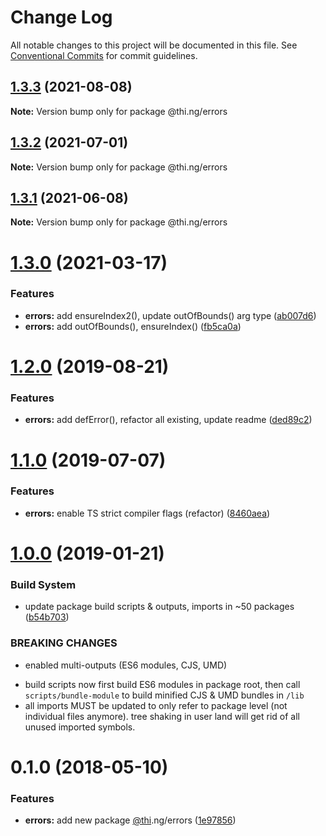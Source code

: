 # Change Log

All notable changes to this project will be documented in this file.
See [Conventional Commits](https://conventionalcommits.org) for commit guidelines.

## [1.3.3](https://github.com/thi-ng/umbrella/compare/@thi.ng/errors@1.3.2...@thi.ng/errors@1.3.3) (2021-08-08)

**Note:** Version bump only for package @thi.ng/errors





## [1.3.2](https://github.com/thi-ng/umbrella/compare/@thi.ng/errors@1.3.1...@thi.ng/errors@1.3.2) (2021-07-01)

**Note:** Version bump only for package @thi.ng/errors





## [1.3.1](https://github.com/thi-ng/umbrella/compare/@thi.ng/errors@1.3.0...@thi.ng/errors@1.3.1) (2021-06-08)

**Note:** Version bump only for package @thi.ng/errors





# [1.3.0](https://github.com/thi-ng/umbrella/compare/@thi.ng/errors@1.2.32...@thi.ng/errors@1.3.0) (2021-03-17)


### Features

* **errors:** add ensureIndex2(), update outOfBounds() arg type ([ab007d6](https://github.com/thi-ng/umbrella/commit/ab007d6b502c3d1650c7e9cf50da05f0ac042ef3))
* **errors:** add outOfBounds(), ensureIndex() ([fb5ca0a](https://github.com/thi-ng/umbrella/commit/fb5ca0a7f8a4a6648d3c8485a9108e9154ee4400))





# [1.2.0](https://github.com/thi-ng/umbrella/compare/@thi.ng/errors@1.1.2...@thi.ng/errors@1.2.0) (2019-08-21)

### Features

* **errors:** add defError(), refactor all existing, update readme ([ded89c2](https://github.com/thi-ng/umbrella/commit/ded89c2))

# [1.1.0](https://github.com/thi-ng/umbrella/compare/@thi.ng/errors@1.0.6...@thi.ng/errors@1.1.0) (2019-07-07)

### Features

* **errors:** enable TS strict compiler flags (refactor) ([8460aea](https://github.com/thi-ng/umbrella/commit/8460aea))

# [1.0.0](https://github.com/thi-ng/umbrella/compare/@thi.ng/errors@0.1.12...@thi.ng/errors@1.0.0) (2019-01-21)

### Build System

* update package build scripts & outputs, imports in ~50 packages ([b54b703](https://github.com/thi-ng/umbrella/commit/b54b703))

### BREAKING CHANGES

* enabled multi-outputs (ES6 modules, CJS, UMD)

- build scripts now first build ES6 modules in package root, then call
  `scripts/bundle-module` to build minified CJS & UMD bundles in `/lib`
- all imports MUST be updated to only refer to package level
  (not individual files anymore). tree shaking in user land will get rid of
  all unused imported symbols.

<a name="0.1.0"></a>
# 0.1.0 (2018-05-10)

### Features

* **errors:** add new package [@thi](https://github.com/thi).ng/errors ([1e97856](https://github.com/thi-ng/umbrella/commit/1e97856))
